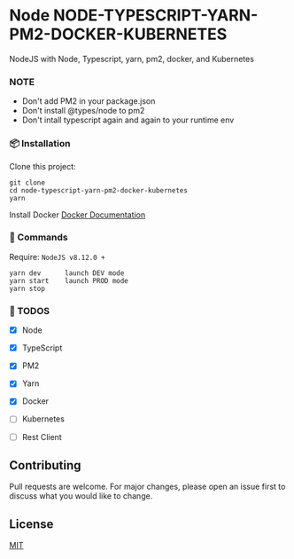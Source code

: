 # Node NODE-TYPESCRIPT-YARN-PM2-DOCKER-KUBERNETES

NodeJS with Node, Typescript, yarn, pm2, docker, and Kubernetes

### NOTE
- Don't add PM2 in your package.json
- Don't install @types/node to pm2 
- Don't intall typescript again and again to your runtime env 

### 📦 Installation

Clone this project:
```
git clone 
cd node-typescript-yarn-pm2-docker-kubernetes
yarn
```

Install Docker 
[Docker Documentation](https://docs.docker.com/get-docker/)


### 🔧  Commands

Require: `NodeJS v8.12.0 +`

```
yarn dev      launch DEV mode
yarn start    launch PROD mode
yarn stop
```

### 💼 TODOS

- [x] Node
- [x] TypeScript
- [x] PM2
- [x] Yarn
- [x] Docker
- [ ] Kubernetes
- [ ] Rest Client




## Contributing
Pull requests are welcome. For major changes, please open an issue first to discuss what you would like to change.


## License
[MIT](https://choosealicense.com/licenses/mit/)